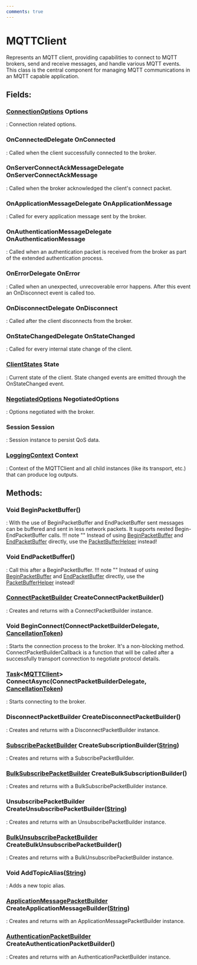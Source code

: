 ```yaml
---
comments: true
---
```

# MQTTClient

Represents an MQTT client, providing capabilities to connect to MQTT brokers, send and receive messages, and handle various MQTT events. This class is the central component for managing MQTT communications in an MQTT capable application. 

## **Fields**:
### **[ConnectionOptions](ConnectionOptions.md) Options**
: Connection related options. 
### **OnConnectedDelegate OnConnected**
: Called when the client successfully connected to the broker. 
### **OnServerConnectAckMessageDelegate OnServerConnectAckMessage**
: Called when the broker acknowledged the client's connect packet. 
### **OnApplicationMessageDelegate OnApplicationMessage**
: Called for every application message sent by the broker. 
### **OnAuthenticationMessageDelegate OnAuthenticationMessage**
: Called when an authentication packet is received from the broker as part of the extended authentication process. 
### **OnErrorDelegate OnError**
: Called when an unexpected, unrecoverable error happens. After this event an OnDisconnect event is called too. 
### **OnDisconnectDelegate OnDisconnect**
: Called after the client disconnects from the broker. 
### **OnStateChangedDelegate OnStateChanged**
: Called for every internal state change of the client. 
### **[ClientStates](ClientStates.md) State**
: Current state of the client. State changed events are emitted through the OnStateChanged event. 
### **[NegotiatedOptions](NegotiatedOptions.md) NegotiatedOptions**
: Options negotiated with the broker. 
### **Session Session**
: Session instance to persist QoS data. 
### **[LoggingContext](../../../HTTP/api-reference/Logger/LoggingContext.md) Context**
: Context of the MQTTClient and all child instances (like its transport, etc.) that can produce log outputs. 
## **Methods**:

### Void BeginPacketBuffer()
: With the use of BeginPacketBuffer and EndPacketBuffer sent messages can be buffered and sent in less network packets. It supports nested Begin-EndPacketBuffer calls. 
	!!! note ""
		Instead of using [BeginPacketBuffer](#void-beginpacketbuffer) and [EndPacketBuffer](#void-endpacketbuffer) directly, use the [PacketBufferHelper](PacketBufferHelper.md) instead!


### Void EndPacketBuffer()
: Call this after a BeginPacketBuffer. 
	!!! note ""
		Instead of using [BeginPacketBuffer](#void-beginpacketbuffer) and [EndPacketBuffer](#void-endpacketbuffer) directly, use the [PacketBufferHelper](PacketBufferHelper.md) instead!


### [ConnectPacketBuilder](../Builders/ConnectPacketBuilder.md) CreateConnectPacketBuilder()
: Creates and returns with a ConnectPacketBuilder instance. 

### Void BeginConnect(ConnectPacketBuilderDelegate, [CancellationToken](https://learn.microsoft.com/en-us/dotnet/api/System.Threading.CancellationToken))
: Starts the connection process to the broker. It's a non-blocking method. ConnectPacketBuilderCallback is a function that will be called after a successfully transport connection to negotiate protocol details. 

### [Task](https://learn.microsoft.com/en-us/dotnet/api/System.Threading.Tasks.Task-1)&lt;[MQTTClient]()&gt; ConnectAsync(ConnectPacketBuilderDelegate, [CancellationToken](https://learn.microsoft.com/en-us/dotnet/api/System.Threading.CancellationToken))
: Starts connecting to the broker.  

### DisconnectPacketBuilder CreateDisconnectPacketBuilder()
: Creates and returns with a DisconnectPacketBuilder instance. 

### [SubscribePacketBuilder](../Builders/SubscribePacketBuilder.md) CreateSubscriptionBuilder([String](https://learn.microsoft.com/en-us/dotnet/api/System.String))
: Creates and returns with a SubscribePacketBuilder.  

### [BulkSubscribePacketBuilder](../Builders/BulkSubscribePacketBuilder.md) CreateBulkSubscriptionBuilder()
: Creates and returns with a BulkSubscribePacketBuilder instance. 

### UnsubscribePacketBuilder CreateUnsubscribePacketBuilder([String](https://learn.microsoft.com/en-us/dotnet/api/System.String))
: Creates and returns with an UnsubscribePacketBuilder instance. 

### [BulkUnsubscribePacketBuilder](../Builders/BulkUnsubscribePacketBuilder.md) CreateBulkUnsubscribePacketBuilder()
: Creates and returns with a BulkUnsubscribePacketBuilder instance. 

### Void AddTopicAlias([String](https://learn.microsoft.com/en-us/dotnet/api/System.String))
: Adds a new topic alias. 

### [ApplicationMessagePacketBuilder](../Builders/ApplicationMessagePacketBuilder.md) CreateApplicationMessageBuilder([String](https://learn.microsoft.com/en-us/dotnet/api/System.String))
: Creates and returns with an ApplicationMessagePacketBuilder instance. 

### [AuthenticationPacketBuilder](../Builders/AuthenticationPacketBuilder.md) CreateAuthenticationPacketBuilder()
: Creates and returns with an AuthenticationPacketBuilder instance. 